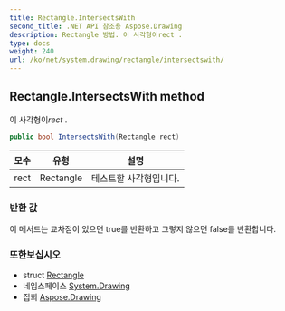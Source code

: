 ```yaml
---
title: Rectangle.IntersectsWith
second_title: .NET API 참조용 Aspose.Drawing
description: Rectangle 방법. 이 사각형이rect .
type: docs
weight: 240
url: /ko/net/system.drawing/rectangle/intersectswith/
---
```

## Rectangle.IntersectsWith method

이 사각형이*rect* .

```csharp
public bool IntersectsWith(Rectangle rect)
```

| 모수 | 유형 | 설명 |
| --- | --- | --- |
| rect | Rectangle | 테스트할 사각형입니다. |

### 반환 값

이 메서드는 교차점이 있으면 true를 반환하고 그렇지 않으면 false를 반환합니다.

### 또한보십시오

* struct [Rectangle](../)
* 네임스페이스 [System.Drawing](../../rectangle/)
* 집회 [Aspose.Drawing](../../../)


